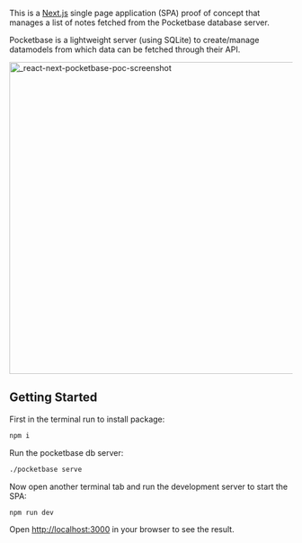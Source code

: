 This is a [Next.js](https://nextjs.org/) single page application (SPA) proof of concept that manages a list of notes fetched from the Pocketbase database server.

Pocketbase is a lightweight server (using SQLite) to create/manage datamodels from which data can be fetched through their API.

<img width="555" alt="_react-next-pocketbase-poc-screenshot" src="https://github.com/user-attachments/assets/aef2341f-9128-4806-96ab-8377441f64c1">



## Getting Started

First in the terminal run to install package:
```bash
npm i
```

Run the pocketbase db server:
```bash
./pocketbase serve
```

Now open another terminal tab and run the development server to start the SPA:

```bash
npm run dev
```

Open [http://localhost:3000](http://localhost:3000) in your browser to see the result.
